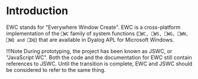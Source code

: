 # Introduction

EWC stands for "Everywhere Window Create". EWC is a cross-platform implementation of the `⎕WC`
family of system functions (`⎕WC, ⎕WS, ⎕WG, ⎕WN, ⎕NQ and ⎕DQ`) that are available in Dyalog APL
for Microsoft Windows.

!!!Note
     During prototyping, the project has been known as JSWC, or "JavaScript WC". 
     Both the code and the documentation for EWC still contain references to JSWC.
     Until the transition is complete, EWC and JSWC should be considered to refer
     to the same thing.

